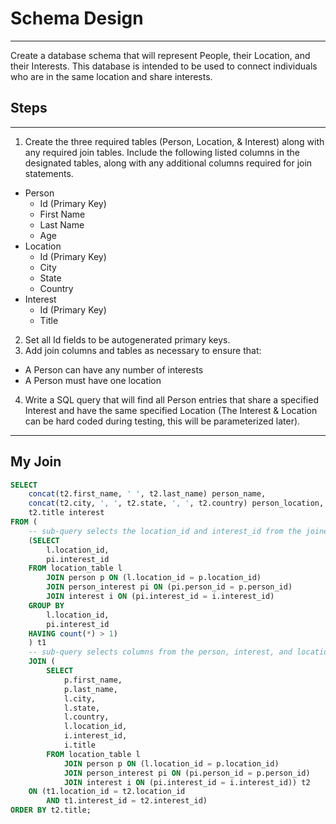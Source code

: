 # Schema Design
---
Create a database schema that will represent People, their Location, and their Interests. This database is intended to be used to connect individuals who are in the same location and share interests.

## Steps
---
1. Create the three required tables (Person, Location, & Interest) along with any required join tables. Include the following listed columns in the designated tables, along with any additional columns required for join statements.
  * Person
    - Id (Primary Key)
    - First Name
    - Last Name
    - Age
  * Location
    - Id (Primary Key)
    - City
    - State
    - Country
  * Interest
    - Id (Primary Key)
    - Title
    
2. Set all Id fields to be autogenerated primary keys.
3. Add join columns and tables as necessary to ensure that:
  - A Person can have any number of interests
  - A Person must have one location
4. Write a SQL query that will find all Person entries that share a specified Interest and have the same specified Location (The Interest & Location can be hard coded during testing, this will be parameterized later).

---

## My Join

```sql
SELECT 
    concat(t2.first_name, ' ', t2.last_name) person_name,
    concat(t2.city, ', ', t2.state, ', ', t2.country) person_location,
    t2.title interest
FROM (
    -- sub-query selects the location_id and interest_id from the joined tables where the counts are greater than 1
    (SELECT
        l.location_id,
        pi.interest_id
    FROM location_table l
        JOIN person p ON (l.location_id = p.location_id)
        JOIN person_interest pi ON (pi.person_id = p.person_id)
        JOIN interest i ON (pi.interest_id = i.interest_id)
    GROUP BY
        l.location_id,
        pi.interest_id
    HAVING count(*) > 1)
    ) t1
    -- sub-query selects columns from the person, interest, and location table to join with the previous subquery so that more columns are shown in final output
    JOIN (
        SELECT
            p.first_name,
            p.last_name,
            l.city,
            l.state,
            l.country,
            l.location_id,
            i.interest_id,
            i.title 
        FROM location_table l
            JOIN person p ON (l.location_id = p.location_id)
            JOIN person_interest pi ON (pi.person_id = p.person_id)
            JOIN interest i ON (pi.interest_id = i.interest_id)) t2 
    ON (t1.location_id = t2.location_id
        AND t1.interest_id = t2.interest_id)
ORDER BY t2.title;
```